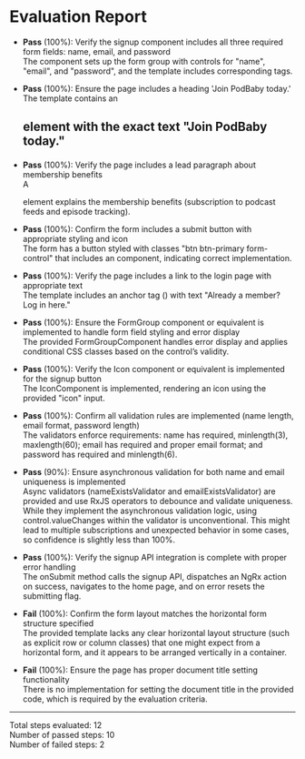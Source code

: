 # Evaluation Report

- **Pass** (100%): Verify the signup component includes all three required form fields: name, email, and password  
  The component sets up the form group with controls for "name", "email", and "password", and the template includes corresponding <app-form-group> tags.

- **Pass** (100%): Ensure the page includes a heading 'Join PodBaby today.'  
  The template contains an <h2> element with the exact text "Join PodBaby today."

- **Pass** (100%): Verify the page includes a lead paragraph about membership benefits  
  A <p class="lead"> element explains the membership benefits (subscription to podcast feeds and episode tracking).

- **Pass** (100%): Confirm the form includes a submit button with appropriate styling and icon  
  The form has a button styled with classes "btn btn-primary form-control" that includes an <app-icon> component, indicating correct implementation.

- **Pass** (100%): Verify the page includes a link to the login page with appropriate text  
  The template includes an anchor tag (<a routerLink="/login">) with text "Already a member? Log in here."

- **Pass** (100%): Ensure the FormGroup component or equivalent is implemented to handle form field styling and error display  
  The provided FormGroupComponent handles error display and applies conditional CSS classes based on the control’s validity.

- **Pass** (100%): Verify the Icon component or equivalent is implemented for the signup button  
  The IconComponent is implemented, rendering an icon using the provided "icon" input.

- **Pass** (100%): Confirm all validation rules are implemented (name length, email format, password length)  
  The validators enforce requirements: name has required, minlength(3), maxlength(60); email has required and proper email format; and password has required and minlength(6).

- **Pass** (90%): Ensure asynchronous validation for both name and email uniqueness is implemented  
  Async validators (nameExistsValidator and emailExistsValidator) are provided and use RxJS operators to debounce and validate uniqueness.  
  While they implement the asynchronous validation logic, using control.valueChanges within the validator is unconventional. This might lead to multiple subscriptions and unexpected behavior in some cases, so confidence is slightly less than 100%.

- **Pass** (100%): Verify the signup API integration is complete with proper error handling  
  The onSubmit method calls the signup API, dispatches an NgRx action on success, navigates to the home page, and on error resets the submitting flag.

- **Fail** (100%): Confirm the form layout matches the horizontal form structure specified  
  The provided template lacks any clear horizontal layout structure (such as explicit row or column classes) that one might expect from a horizontal form, and it appears to be arranged vertically in a container.

- **Fail** (100%): Ensure the page has proper document title setting functionality  
  There is no implementation for setting the document title in the provided code, which is required by the evaluation criteria.

---

Total steps evaluated: 12  
Number of passed steps: 10  
Number of failed steps: 2